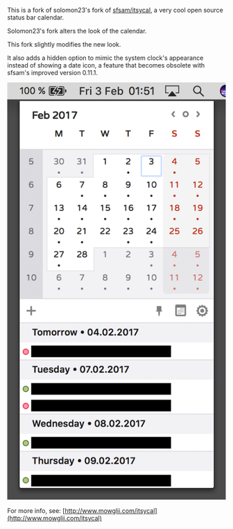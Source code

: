 This is a fork of solomon23's fork of [sfsam/itsycal](https://github.com/sfsam/Itsycal), a very cool open source
status bar calendar.

Solomon23's fork alters the look of the calendar.

This fork slightly modifies the new look.

It also adds a hidden option to mimic the system clock's appearance instead of showing a date icon, a feature that becomes obsolete with sfsam's improved version 0.11.1. 

![Screen](./Screenshot.png)

For more info, see: [http://www.mowglii.com/itsycal](http://www.mowglii.com/itsycal)
